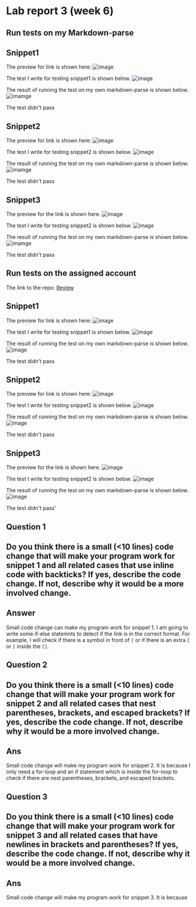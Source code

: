 # Lab report 3 (week 6)

## Run tests on my Markdown-parse

## Snippet1
The preview for link is shown here:
![image](preview1.png)

The test I write for testing snippet1 is shown below. 
![image](Snippet1.png)

The result of running the test on my own markdown-parse is shown below. 
![imamge](Snippet1Re.png)

The test didn't pass

## Snippet2
The preview for link is shown here: 
![image](preview2.png)

The test I write for testing snippet2 is shown below. 
![image](Snippet2.png)

The result of running the test on my own markdown-parse is shown below. 
![imamge](Snippet2Re.png)

The test didn't pass

## Snippet3
The preview for the link is shown here. 
![image](Preview3.png)

The test I write for testing snippet2 is shown below. 
![image](snippet3re.png)

The result of running the test on my own markdown-parse is shown below. 
![imamge](snippet3result.png)

The test didn't pass


## Run tests on the assigned account

The link to the repo: [Review](https://github.com/Wei-Ji-Chen/markdown-parser)

## Snippet1
The preview for link is shown here:
![image](preview1.png)

The test I write for testing snippet1 is shown below. 
![image](Snippet1.png)

The result of running the test on my own markdown-parse is shown below.
![image](reSnippet1.png)

The test didn't pass


## Snippet2
The preview for link is shown here: 
![image](preview2.png)

The test I write for testing snippet2 is shown below. 
![image](Snippet2.png)

The result of running the test on my own markdown-parse is shown below. 
![image](reSnippet2.png)

The test didn't pass

## Snippet3
The preview for the link is shown here. 
![image](Preview3.png)

The test I write for testing snippet2 is shown below. 
![image](snippet3re.png)

The result of running the test on my own markdown-parse is shown below. 
![image](reSnippet3.png)

The test didn't pass'


## Question 1 
## Do you think there is a small (<10 lines) code change that will make your program work for snippet 1 and all related cases that use inline code with backticks? If yes, describe the code change. If not, describe why it would be a more involved change.

## Answer 
Small code change can make my program work for snippet 1. I am going to write some if-else statemnts to detect if the link is in the correct format. For example, I will check if there is a symbol in front of `[` or if there is an extra `[` or `]` inside the `[]`.

## Question 2
## Do you think there is a small (<10 lines) code change that will make your program work for snippet 2 and all related cases that nest parentheses, brackets, and escaped brackets? If yes, describe the code change. If not, describe why it would be a more involved change.

## Ans
Small code change will make my program work for snippet 2. It is because I only need a for-loop and an if statement which is inside the for-loop to check if there are nest parentheses, brackets, and escaped brackets.

## Question 3
## Do you think there is a small (<10 lines) code change that will make your program work for snippet 3 and all related cases that have newlines in brackets and parentheses? If yes, describe the code change. If not, describe why it would be a more involved change.

## Ans
Small code change will make my program work for snippet 3. It is because 




